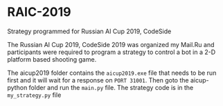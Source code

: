 # RAIC-2019
Strategy programmed for Russian AI Cup 2019, CodeSide

The Russian AI Cup 2019, CodeSide 2019 was organized my Mail.Ru and participants were required to program a strategy to control a bot in a 2-D platform based shooting game.

The aicup2019 folder contains the `aicup2019.exe` file that needs to be run first and it will wait for a response on `PORT 31001`. Then goto the aicup-python folder and run the `main.py` file. The strategy code is in the `my_strategy.py` file
